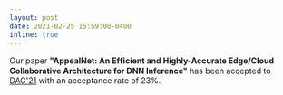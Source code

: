 ```yaml
---
layout: post
date: 2021-02-25 15:59:00-0400
inline: true
---
```


Our paper **"AppealNet: An Efﬁcient and Highly-Accurate Edge/Cloud Collaborative Architecture for DNN Inference"** has been accepted to [DAC'21](https://www.dac.com/) with an acceptance rate of 23%.
